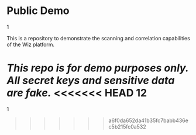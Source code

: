 # Public Demo

1

This is a repository to demonstrate the scanning and correlation capabilities of the Wiz platform. 

**_This repo is for demo purposes only. All secret keys and sensitive data are fake._**
<<<<<<< HEAD
12
=======
1
>>>>>>> a6f0da652da41b35fc7babb436ec5b215fc0a532
